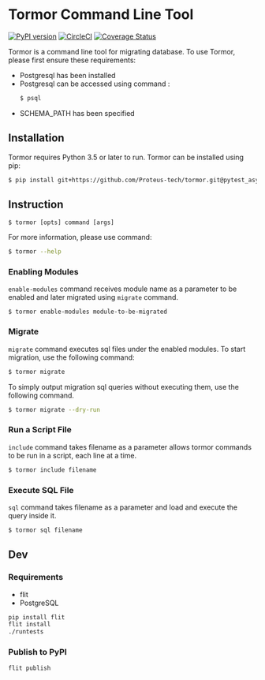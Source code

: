 # Tormor Command Line Tool
[![PyPI version](https://badge.fury.io/py/tormor.svg)](https://badge.fury.io/py/tormor)
[![CircleCI](https://circleci.com/gh/Proteus-tech/tormor.svg?style=svg)](https://circleci.com/gh/Proteus-tech/tormor)
[![Coverage Status](https://coveralls.io/repos/github/Proteus-tech/tormor/badge.svg)](https://coveralls.io/github/Proteus-tech/tormor)

Tormor is a command line tool for migrating database. To use Tormor, please first ensure these requirements:

  - Postgresql has been installed
  - Postgresql can be accessed using command :
    ```sh
    $ psql
    ```
- SCHEMA_PATH has been specified
    
## Installation
Tormor requires Python 3.5 or later to run. Tormor can be installed using pip:
```sh
$ pip install git+https://github.com/Proteus-tech/tormor.git@pytest_asyncpg_dryrun
```

## Instruction
    $ tormor [opts] command [args]
For more information, please use command:
```sh
$ tormor --help
```

### Enabling Modules
`enable-modules` command receives module name as a parameter to be enabled and later migrated using `migrate` command.
```
$ tormor enable-modules module-to-be-migrated
```

### Migrate
`migrate` command executes sql files under the enabled modules.
To start migration, use the following command:
```sh
$ tormor migrate
```
To simply output migration sql queries without executing them, use the following command.
```sh
$ tormor migrate --dry-run
```

### Run a Script File
`include` command takes filename as a parameter allows tormor commands to be run in a script, each line at a time.
```sh
$ tormor include filename
```

### Execute SQL File
`sql` command takes filename as a parameter and load and execute the query inside it.
```sh
$ tormor sql filename
```

## Dev

### Requirements
- flit
- PostgreSQL

```bash
pip install flit
flit install
./runtests
```

### Publish to PyPI
```
flit publish
```
